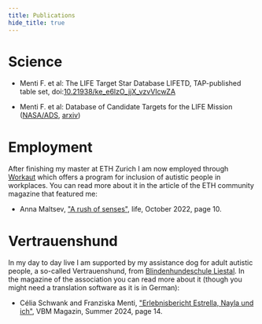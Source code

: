 ```yaml
---
title: Publications
hide_title: true
---
```


# Science

* Menti F.  et al: The LIFE Target Star Database LIFETD, TAP-published
  table set, doi:[10.21938/ke_e6lzO_jjX_vzvVIcwZA](https://dc.zah.uni-heidelberg.de/voidoi/q/lp/custom/10.21938/ke_e6lzO_jjX_vzvVIcwZA)

* Menti F.  et al: Database of Candidate Targets for the LIFE Mission
([NASA/ADS](https://ui.adsabs.harvard.edu/abs/2024RNAAS...8..267M/abstract), [arxiv](https://arxiv.org/abs/2410.23892))

# Employment

After finishing my master at ETH Zurich I am now employed through [Workaut](https://workaut.ch/) which offers a program for inclusion of autistic people in workplaces. You can read more about it in the article of the ETH community magazine that featured me: 

* Anna Maltsev, ["A rush of senses"](https://ethz.ch/content/dam/ethz/associates/services/News/life/ausgaben/englisch/ETH-Life-Oktober-EN_ACC.pdf), life, October 2022, page 10. 

# Vertrauenshund

In my day to day live I am supported by my assistance dog for adult autistic people, a so-called Vertrauenshund, from [Blindenhundeschule Liestal](https://www.blindenhund.ch). In the magazine of the association you can read more about it (though you might need a translation software as it is in German):

* Célia Schwank and Franziska Menti, ["Erlebnisbericht Estrella, Nayla und ich"](https://www.blindenhund.ch/site/assets/files/1213/vbm_magazin_2024_2_95_druckbogen_web.pdf), VBM Magazin, Summer 2024, page 14.
